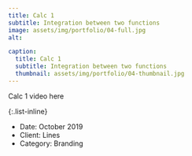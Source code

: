 ```yaml
---
title: Calc 1
subtitle: Integration between two functions
image: assets/img/portfolio/04-full.jpg
alt: 

caption:
  title: Calc 1
  subtitle: Integration between two functions
  thumbnail: assets/img/portfolio/04-thumbnail.jpg
---
```

Calc 1 video here

{:.list-inline}
- Date: October 2019
- Client: Lines
- Category: Branding

